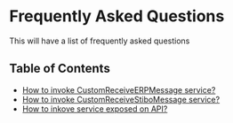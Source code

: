 # Frequently Asked Questions

This will have a list of frequently asked questions

## Table of Contents
* [How to invoke CustomReceiveERPMessage service?](/cmf.custom.help/faq>HowToInvokeCustomReceiveERPMessageService)
* [How to invoke CustomReceiveStiboMessage service?](/cmf.custom.help/faq>HowToInvokeCustomReceiveStiboMessageService)
* [How to inkove service exposed on API?](/cmf.custom.help/faq>HowToInvokeServiceExposedOnAPI)


